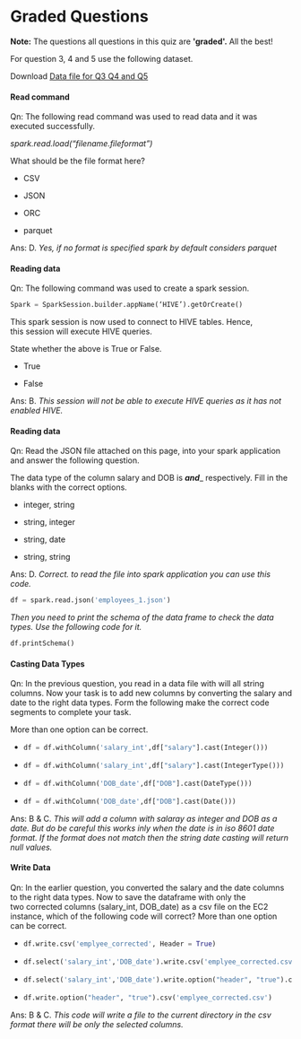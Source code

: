 # Graded Questions

**Note:** The questions all questions in this quiz are **'graded'.** All the best!

For question 3, 4 and 5 use the following dataset.

Download [Data file for Q3 Q4 and Q5](employees_1.json)

#### Read command

Qn: The following read command was used to read data and it was executed successfully.  

_spark.read.load(“filename.fileformat”)_

What should be the file format here?

- CSV

- JSON

- ORC

- parquet

Ans: D. *Yes, if no format is specified spark by default considers parquet*

#### Reading data

Qn: The following command was used to create a spark session.

```python
Spark = SparkSession.builder.appName(‘HIVE’).getOrCreate()
```

This spark session is now used to connect to HIVE tables. Hence, this session will execute HIVE queries.

State whether the above is True or False.

- True

- False

Ans: B. _This session will not be able to execute HIVE queries as it has not enabled HIVE._

#### Reading data

Qn: Read the JSON file attached on this page, into your spark application and answer the following question.

The data type of the column salary and DOB is _**and**__ respectively. Fill in the blanks with the correct options.

- integer, string

- string, integer

- string, date

- string, string

Ans: D. _Correct. to read the file into spark application you can use this code._

```python
df = spark.read.json('employees_1.json')
```

_Then you need to print the schema of the data frame to check the data types. Use the following code for it._

```python
df.printSchema()
```

#### Casting Data Types

Qn: In the previous question, you read in a data file with will all string columns. Now your task is to add new columns by converting the salary and date to the right data types. Form the following make the correct code segments to complete your task.

More than one option can be correct.

- ```python
  df = df.withColumn('salary_int',df["salary"].cast(Integer()))
  ```

- ```python
  df = df.withColumn('salary_int',df["salary"].cast(IntegerType()))
  ```

- ```python
  df = df.withColumn('DOB_date',df["DOB"].cast(DateType()))
  ```

- ```python
  df = df.withColumn('DOB_date',df["DOB"].cast(Date()))
  ```

Ans: B & C. _This will add a column with salaray as integer and  DOB as a date. But do be careful this works inly when the date is in iso 8601 date format. If the format does not match then the string date casting will return null values._

#### Write Data

Qn: In the earlier question, you converted the salary and the date columns to the right data types. Now to save the dataframe with only the two corrected columns (salary_int, DOB_date) as a csv file on the EC2 instance, which of the following code will correct? More than one option can be correct.

- ```python
  df.write.csv('emplyee_corrected', Header = True)
  ```

- ```python
  df.select('salary_int','DOB_date').write.csv('emplyee_corrected.csv')
  ```

- ```python
  df.select('salary_int','DOB_date').write.option("header", "true").csv('emplyee_corrected.csv')
  ```

- ```python
  df.write.option("header", "true").csv('emplyee_corrected.csv')
  ```

Ans: B & C. _This code will write a file to the current directory in the csv format there will be only the selected columns._
